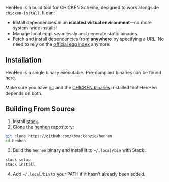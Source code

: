 HenHen is a build tool for CHICKEN Scheme, designed to work alongside `chicken-install`. It can:

- Install dependencies in an **isolated virtual environment**—no more system-wide installs!
- Manage local eggs seamlessly and generate static binaries.
- Fetch and install dependencies from **anywhere** by specifying a URL. No need to rely on the [official egg index][1] anymore.

## Installation

HenHen is a single binary executable. Pre-compiled binaries can be found [here][6].

Make sure you have [git][4] and the [CHICKEN binaries][5] installed too! HenHen depends on both.

## Building From Source

1. Install [stack][3].
2. Clone the [henhen][2] repository:
```bash
git clone https://github.com/kbmackenzie/henhen
cd henhen
```
3. Build the `henhen` binary and install it to `~/.local/bin` with Stack:
```bash
stack setup
stack install
```
4. Add `~/.local/bin` to your PATH if it hasn't already been added.

[1]: http://wiki.call-cc.org/releasing-your-egg#publishing-your-egg
[2]: https://github.com/kbmackenzie/henhen
[3]: https://docs.haskellstack.org/en/stable/
[4]: https://git-scm.com/
[5]: https://code.call-cc.org/
[6]: https://github.com/kbmackenzie/henhen/releases/latest
